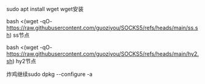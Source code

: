 sudo apt install wget   wget安装



bash <(wget -qO- https://raw.githubusercontent.com/guoziyou/SOCKS5/refs/heads/main/ss.sh)  ss节点




bash <(wget -qO- https://raw.githubusercontent.com/guoziyou/SOCKS5/refs/heads/main/hy2.sh)  hy2节点




炸鸡继续sudo dpkg --configure -a
